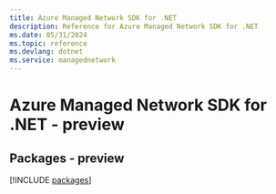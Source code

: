 ```yaml
---
title: Azure Managed Network SDK for .NET
description: Reference for Azure Managed Network SDK for .NET
ms.date: 05/31/2024
ms.topic: reference
ms.devlang: dotnet
ms.service: managednetwork
---
```

# Azure Managed Network SDK for .NET - preview
## Packages - preview
[!INCLUDE [packages](managed-network-index.md)]
